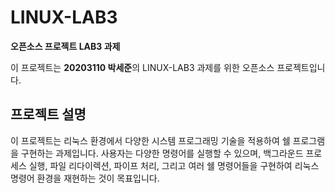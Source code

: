 # LINUX-LAB3

**오픈소스 프로젝트 LAB3 과제**

이 프로젝트는 **20203110 박세준**의 LINUX-LAB3 과제를 위한 오픈소스 프로젝트입니다.

## 프로젝트 설명

이 프로젝트는 리눅스 환경에서 다양한 시스템 프로그래밍 기술을 적용하여 쉘 프로그램을 구현하는 과제입니다. 사용자는 다양한 명령어를 실행할 수 있으며, 백그라운드 프로세스 실행, 파일 리다이렉션, 파이프 처리, 그리고 여러 쉘 명령어들을 구현하여 리눅스 명령어 환경을 재현하는 것이 목표입니다.

